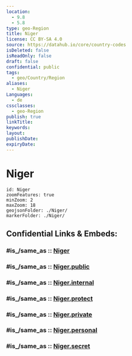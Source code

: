 ```yaml
---
location:
  - 9.8
  - 5.8
type: geo-Region
title: Niger
license: CC BY-SA 4.0
source: https://datahub.io/core/country-codes
isDeleted: false
isReadOnly: false
draft: false
confidential: public
tags:
  - geo/Country/Region
aliases:
  - Niger
Languages:
  - de
cssclasses:
  - geo-Region
publish: true
linkTitle:
keywords:
layout:
publishDate:
expiryDate:
---
```


# Niger

```leaflet
id: Niger
zoomFeatures: true 
minZoom: 2 
maxZoom: 18
geojsonFolder: ./Niger/
markerFolder: ./Niger/
```


## Confidential Links & Embeds: 

### #is_/same_as :: [Niger](/_Standards/Earth/Continent/Africa/Africa~Central/Nigeria/Zones~Nigeria/Nigeria~North-Central/Niger.md) 

### #is_/same_as :: [Niger.public](/_public/Earth/Continent/Africa/Africa~Central/Nigeria/Zones~Nigeria/Nigeria~North-Central/Niger.public.md) 

### #is_/same_as :: [Niger.internal](/_internal/Earth/Continent/Africa/Africa~Central/Nigeria/Zones~Nigeria/Nigeria~North-Central/Niger.internal.md) 

### #is_/same_as :: [Niger.protect](/_protect/Earth/Continent/Africa/Africa~Central/Nigeria/Zones~Nigeria/Nigeria~North-Central/Niger.protect.md) 

### #is_/same_as :: [Niger.private](/_private/Earth/Continent/Africa/Africa~Central/Nigeria/Zones~Nigeria/Nigeria~North-Central/Niger.private.md) 

### #is_/same_as :: [Niger.personal](/_personal/Earth/Continent/Africa/Africa~Central/Nigeria/Zones~Nigeria/Nigeria~North-Central/Niger.personal.md) 

### #is_/same_as :: [Niger.secret](/_secret/Earth/Continent/Africa/Africa~Central/Nigeria/Zones~Nigeria/Nigeria~North-Central/Niger.secret.md)

